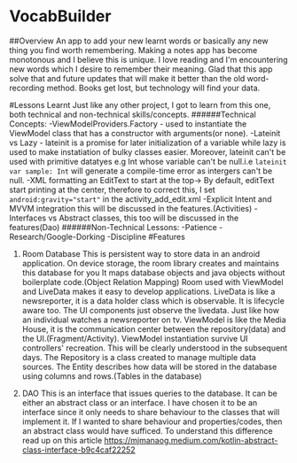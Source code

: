 # VocabBuilder
##Overview
An app to add your new learnt words or basically any new thing you find worth remembering. Making a notes app has become monotonous and I believe this is unique. I love reading and I'm encountering new words which I desire to remember their meaning. Glad that this app solve that and future updates that will make it better than the old word-recording method. Books get lost, but technology will find your data. 

#Lessons Learnt
Just like any other project, I got to learn from this one, both technical and non-technical skills/concepts.
######Technical Concepts:
-ViewModelProviders.Factory - used to instantiate the ViewModel class that has a constructor with arguments(or none).
-Lateinit vs Lazy - lateinit is a promise for later initialization of a variable while lazy is used to make instatiation of bulky classes easier.
Moreover, lateinit can't be used with primitive datatyes e.g Int whose variable can't be null.i.e `lateinit var sample: Int` will generate a compile-time error as intergers can't be null.
-XML formatting an EditText to start at the top-> By default, editText start printing at the center, therefore to correct this, I set ` android:gravity="start"` in the activity_add_edit.xml 
-Explicit Intent and MVVM integration this will be discussed in the features.(Activities)
-Interfaces vs Abstract classes, this too will be discussed in the features(Dao)
######Non-Technical Lessons:
-Patience
-Research/Google-Dorking
-Discipline
#Features
1. Room Database
This is persistent way to store data in an android application.
On device storage, the room library creates and maintains this database for you
It maps database objects and java objects without boilerplate code.(Object Relation Mapping)
Room used with ViewModel and LiveData makes it easy to develop applications.
LiveData is like a newsreporter, it is a data holder class which is observable. It is lifecycle aware too. The UI components just observe the livedata. Just like how an individual watches 
a newsreporter on tv.
ViewModel is like the Media House, it is the communication center between the repository(data) and the UI.(Fragment/Activity). ViewModel instantiation survive UI controllers' recreation.
This will be clearly understood in the subsequent days.
The Repository is a class created to manage multiple data sources.
The Entity describes how data will be stored in the database using columns and rows.(Tables in the database)

2. DAO
This is an interface that issues queries to the database.
It can be either an abstract class or an interface. I have chosen it to be an interface since it only needs to share behaviour to the classes that will implement it.
If I wanted to share behaviour and properties/codes, then an abstract class would have sufficed.
To understand this difference read up on this article https://mjmanaog.medium.com/kotlin-abstract-class-interface-b9c4caf22252

